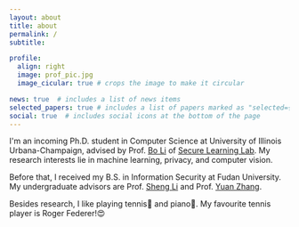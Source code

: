 ```yaml
---
layout: about
title: about
permalink: /
subtitle: 

profile:
  align: right
  image: prof_pic.jpg
  image_cicular: true # crops the image to make it circular

news: true  # includes a list of news items
selected_papers: true # includes a list of papers marked as "selected={true}"
social: true  # includes social icons at the bottom of the page
---
```


I'm an incoming Ph.D. student in Computer Science at University of Illinois Urbana-Champaign, advised by Prof. [Bo Li](https://aisecure.github.io/) of [Secure Learning Lab](https://aisecure.github.io/GROUP/index.html). My research interests lie in machine learning, privacy, and computer vision.

Before that, I received my B.S. in Information Security at Fudan University. My undergraduate advisors are Prof. [Sheng Li](https://blazelisheng.github.io/) and Prof. [Yuan Zhang](https://yuanxzhang.github.io/).

Besides research, I like playing tennis🎾 and piano🎹. My favourite tennis player is Roger Federer!😍

